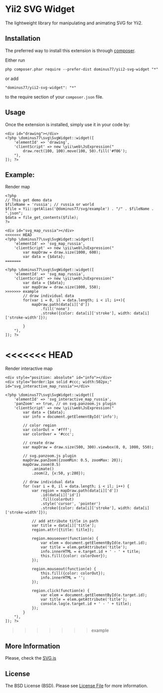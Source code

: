 Yii2 SVG Widget
===============

The lightweight library for manipulating and animating SVG for Yii2.

Installation
------------

The preferred way to install this extension is through [composer](http://getcomposer.org/download/).

Either run

```
php composer.phar require --prefer-dist dominus77/yii2-svg-widget "*"
```

or add

```
"dominus77/yii2-svg-widget": "*"
```

to the require section of your `composer.json` file.


Usage
-----

Once the extension is installed, simply use it in your code by:

```
<div id="drawing"></div>
<?php \dominus77\svg\SvgWidget::widget([
    'elementId' => 'drawing',
    'clientScript' => new \yii\web\JsExpression("
        draw.rect(100, 100).move(100, 50).fill('#f06');
    "),
]); ?>
```
Example:
-----
Render map
```
<?php
// This get demo data
$fileName = 'russia'; // russia or world
$file = Yii::getAlias('@dominus77/svg/example') . "/" . $fileName . ".json";
$data = file_get_contents($file);
?>

<div id="svg_map_russia"></div>
<<<<<<< HEAD
<?php \dominus77\svg\SvgWidget::widget([
    'elementId' => 'svg_map_russia',
    'clientScript' => new \yii\web\JsExpression("
        var mapDraw = draw.size(1000, 600);
        var data = {$data};
=======

<?php \dominus77\svg\SvgWidget::widget([
    'elementId' => 'svg_map_russia',
    'clientScript' => new \yii\web\JsExpression("
        var data = {$data};
        var mapDraw = draw.size(1000, 550);
>>>>>>> example
        // draw individual data
        for(var i = 0, il = data.length; i < il; i++){
            mapDraw.path(data[i]['d'])
                .fill('none')
                .stroke({color: data[i]['stroke'], width: data[i]['stroke-width']});

        }
    "),
]); ?>
```
<<<<<<< HEAD
=======
Render interactive map
```
<div style="position: absolute" id="info"></div>
<div style="border:1px solid #ccc; width:502px;" id="svg_interactive_map_russia"></div>

<?php \dominus77\svg\SvgWidget::widget([
    'elementId' => 'svg_interactive_map_russia',
    'panZoom' => true, // on svg.panzoom.js plugin
    'clientScript' => new \yii\web\JsExpression("
        var data = {$data};
        var info = document.getElementById('info');

        // color region
        var colorOut = '#fff';
        var colorOver = '#ccc';

        // create draw
        var mapDraw = draw.size(500, 300).viewbox(0, 0, 1000, 550);

        // svg.panzoom.js plugin
        mapDraw.panZoom({zoomMin: 0.5, zoomMax: 20});
        mapDraw.zoom(0.5)
            .animate()
            .zoom(2, {x:50, y:280});

        // draw individual data
        for	(var i = 0, il = data.length; i < il; i++) {
            var region = mapDraw.path(data[i]['d'])
                .id(data[i]['id'])
                .fill(colorOut)
                .style('cursor', 'pointer')
                .stroke({color: data[i]['stroke'], width: data[i]['stroke-width']});

            // add attribute title in path
            var title = data[i]['title'];
            region.attr({title: title});

            region.mouseover(function(e) {
                var elem = document.getElementById(e.target.id);
                var title = elem.getAttribute('title');
                info.innerHTML = e.target.id + ' - ' + title;
                this.fill({color: colorOver});
            });

            region.mouseout(function(e) {
                this.fill({color: colorOut});
                info.innerHTML = '';
            });

            region.click(function(e) {
                var elem = document.getElementById(e.target.id);
                var title = elem.getAttribute('title');
                console.log(e.target.id + ' - ' + title);
            });
        }
    "),
]); ?>
```
>>>>>>> example

More Information
-----
Please, check the [SVG.js](http://svgjs.com)

License
-----
The BSD License (BSD). Please see [License File](https://github.com/Dominus77/yii2-svg-widget/blob/master/LICENSE.md) for more information.
